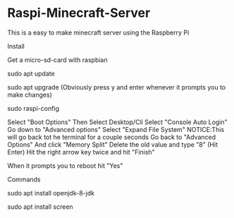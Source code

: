# Raspi-Minecraft-Server
This is a easy to make minecraft server using the Raspberry Pi

Install

Get a micro-sd-card with raspbian

sudo apt update

sudo apt upgrade
(Obviously press y and enter whenever it prompts you to make changes)

sudo raspi-config

Select "Boot Options"
Then Select Desktop/Cli
Select "Console Auto Login"
Go down to "Advanced options"
Select "Expand File System"  NOTICE:This will go back tot he terminal for a couple seconds
Go back to "Advanced Options" And click "Memory Split"
Delete the old value and type "8" (Hit Enter)
Hit the right arrow key  twice and hit "Finish"

When it prompts you to reboot hit "Yes"

Commands

sudo apt install openjdk-8-jdk

sudo apt install screen



